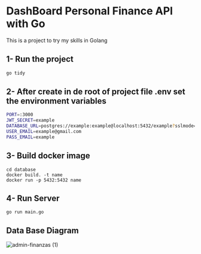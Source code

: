 # DashBoard Personal Finance API with Go

This is a project to try my skills in Golang

## 1- Run the project
```sh
go tidy
```

## 2- After  create in de root of project file **.env** set the environment variables
```sh
PORT=:3000
JWT_SECRET=example
DATABASE_URL=postgres://example:example@localhost:5432/example?sslmode=disable
USER_EMAIL=example@gmail.com
PASS_EMAIL=example
```
## 3- Build docker image 
```
cd database
docker build. -t name 
docker run -p 5432:5432 name
```

## 4- Run  Server 
```
go run main.go
```




## Data Base Diagram 

![admin-finanzas (1)](https://user-images.githubusercontent.com/108156933/209610220-a7ef4af6-1c49-45ce-97ca-7e6d3b78d5cd.png)


